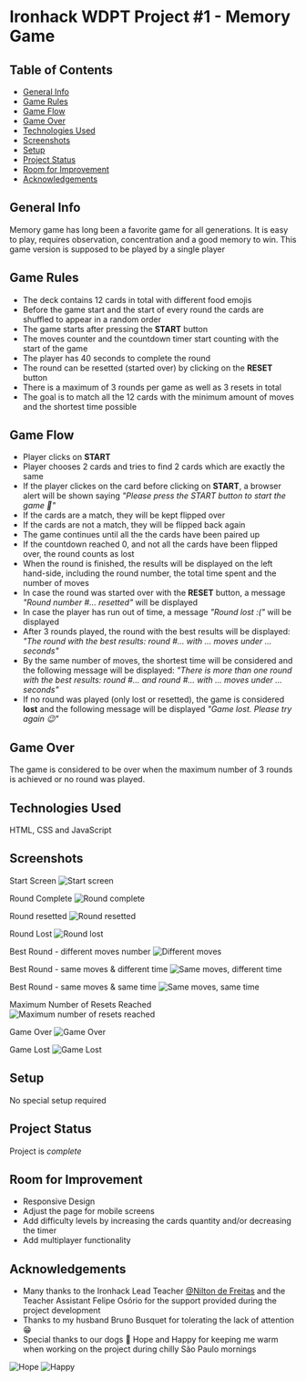# Ironhack WDPT Project #1 - Memory Game

## Table of Contents
* [General Info](#general-information)
* [Game Rules](#game-rules)
* [Game Flow](#game-flow)
* [Game Over](#game-over)
* [Technologies Used](#tech)
* [Screenshots](#screenshots)
* [Setup](#setup)
* [Project Status](#project-status)
* [Room for Improvement](#room-for-improvement)
* [Acknowledgements](#acknowledgements)

## General Info

Memory game has long been a favorite game for all generations. It is easy to play, requires observation, concentration and a good memory to win. This game version is supposed to be played by a single player

## Game Rules
- The deck contains 12 cards in total with different food emojis
- Before the game start and the start of every round the cards are shuffled to appear in a random order
- The game starts after pressing the **START** button
- The moves counter and the countdown timer start counting with the start of the game
- The player has 40 seconds to complete the round
- The round can be resetted (started over) by clicking on the **RESET** button
- There is a maximum of 3 rounds per game as well as 3 resets in total
- The goal is to match all the 12 cards with the minimum amount of moves and the shortest time possible

## Game Flow
- Player clicks on **START**
- Player chooses 2 cards and tries to find 2 cards which are exactly the same
- If the player clickes on the card before clicking on **START**, a browser alert will be shown saying _"Please press the START button to start the game 🤗"_
- If the cards are a match, they will be kept flipped over
- If the cards are not a match, they will be flipped back again
- The game continues until all the the cards have been paired up
- If the countdown reached 0, and not all the cards have been flipped over, the round counts as lost
-  When the round is finished, the results will be displayed on the left hand-side, including the round number, the total time spent and the number of moves
-  In case the round was started over with the **RESET** button, a message _"Round number #... resetted"_ will be displayed
-  In case the player has run out of time, a message _"Round lost :("_ will be displayed
-  After 3 rounds played, the round with the best results will be displayed: _"The round with the best results: round #... with ... moves under ... seconds"_ 
-  By the same number of moves, the shortest time will be considered and the following message will be displayed: _"There is more than one round with the best results: round #... and round #... with ... moves under ... seconds"_
-  If no round was played (only lost or resetted), the game is considered **lost** and the following message will be displayed _"Game lost. Please try again 😉"_

## Game Over
The game is considered to be over when the maximum number of 3 rounds is achieved or no round was played.
 
## Technologies Used

HTML, CSS and JavaScript

## Screenshots
Start Screen
![Start screen](./assets/img/screenshots/ss_start_screen.png)

Round Complete
![Round complete](./assets/img/screenshots/ss_round_complete.png)

Round resetted
![Round resetted](./assets/img/screenshots/ss_round_resetted.png)

Round Lost
![Round lost](./assets/img/screenshots/ss_round_lost.png)

Best Round - different moves number
![Different moves](./assets/img/screenshots/ss_different_moves.png)

Best Round - same moves & different time
![Same moves, different time](./assets/img/screenshots/ss_same_moves_different_time.png)

Best Round - same moves & same time
![Same moves, same time](./assets/img/screenshots/ss_same_moves_same_time.jpg)

Maximum Number of Resets Reached
![Maximum number of resets reached](./assets/img/screenshots/ss_max_resets.jpg)

Game Over
![Game Over](./assets/img/screenshots/ss_game_over.png)

Game Lost
![Game Lost](./assets/img/screenshots/ss_game_lost.png)

## Setup
No special setup required

## Project Status
Project is _complete_

## Room for Improvement
- Responsive  Design
- Adjust the page for mobile screens
- Add difficulty levels by increasing the cards quantity and/or decreasing the timer
- Add multiplayer functionality

## Acknowledgements
- Many thanks to the Ironhack Lead Teacher [@Nilton de Freitas](https://github.com/oniltos) and the Teacher Assistant Felipe Osório for the support provided during the project development
- Thanks to my husband Bruno Busquet for tolerating the lack of attention 😁
- Special thanks to our dogs 🐶 Hope and Happy for keeping me warm when working on the project during chilly São Paulo mornings

![Hope](./assets/img/hope.jpg)
![Happy](./assets/img/happy.jpg)




